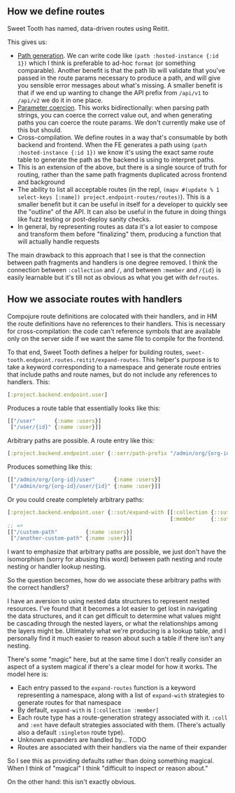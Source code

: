 ## How we define routes

Sweet Tooth has named, data-driven routes using Reitit.

This gives us:

* [Path generation](https://github.com/metosin/reitit#quick-start). We
  can write code like `(path :hosted-instance {:id 1})` which I think
  is preferable to ad-hoc `format` (or something comparable). Another
  benefit is that the path lib will validate that you've passed in the
  route params necessary to produce a path, and will give you sensible
  error messages about what's missing. A smaller benefit is that if we
  end up wanting to change the API prefix from `/api/v1` to `/api/v2`
  we do it in one place.
* [Parameter
  coercion](https://github.com/metosin/reitit#ring-example). This
  works bidirectionally: when parsing path strings, you can coerce the
  correct value out, and when generating paths you can coerce the
  route params. We don't currently make use of this but should.
* Cross-compilation. We define routes in a way that's consumable by
  both backend and frontend. When the FE generates a path using `(path
  :hosted-instance {:id 1})` we know it's using the exact same route
  table to generate the path as the backend is using to interpret
  paths.
* This is an extension of the above, but there is a single source of
  truth for routing, rather than the same path fragments duplicated
  across frontend and background
* The ability to list all acceptable routes (in the repl, `(mapv
  #(update % 1 select-keys [:name]) project.endpoint-routes/routes)`).
  This is a smaller benefit but it can be useful in itself for a
  developer to quickly see the "outline" of the API. It can also be
  useful in the future in doing things like fuzz testing or
  post-deploy sanity checks.
* In general, by representing routes as data it's a lot easier to
  compose and transform them before "finalizing" them, producing a
  function that will actually handle requests

The main drawback to this approach that I see is that the connection
between path fragments and handlers is one degree removed. I think the
connection between `:collection` and `/`, and between `:member` and
`/{id}` is easily learnable but it's till not as obvious as what you
get with `defroutes`.

## How we associate routes with handlers

Compojure route definitions are colocated with their handlers, and in
HM the route definitions have no references to their handlers. This is
necessary for cross-compilation: the code can't reference symbols that
are available only on the server side if we want the same file to
compile for the frontend.

To that end, Sweet Tooth defines a helper for building routes,
`sweet-tooth.endpoint.routes.reitit/expand-routes`. This helper's
purpose is to take a keyword corresponding to a namespace and generate
route entries that include paths and route names, but do not include
any references to handlers. This:

```clojure
[:project.backend.endpoint.user]
```

Produces a route table that essentially looks like this:

```clojure
[["/user"      {:name :users}]
 ["/user/{id}" {:name :user}]]
```

Arbitrary paths are possible. A route entry like this:

```clojure
[:project.backend.endpoint.user {::serr/path-prefix "/admin/org/{org-id}"}]
```

Produces something like this:

```clojure
[["/admin/org/{org-id}/user"      {:name :users}]
 ["/admin/org/{org-id}/user/{id}" {:name :user}]]
```

Or you could create completely arbitrary paths:

```clojure
[:project.backend.endpoint.user {::sut/expand-with [[:collection {::sut/full-path "/custom-path"}]
                                                    [:member     {::sut/full-path "/another-custom-path"}]]}]
;; =>
[["/custom-path"         {:name :users}]
 ["/another-custom-path" {:name :user}]]
```

I want to emphasize that arbitrary paths are possible, we just don't
have the isomorphism (sorry for abusing this word) between path
nesting and route nesting or handler lookup nesting.

So the question becomes, how do we associate these arbitrary paths
with the correct handlers?

I have an aversion to using nested data structures to represent nested
resources. I've found that it becomes a lot easier to get lost in
navigating the data structures, and it can get difficult to determine
what values might be cascading through the nested layers, or what the
relationships among the layers might be. Ultimately what we're
producing is a lookup table, and I personally find it much easier to
reason about such a table if there isn't any nesting.

There's some "magic" here, but at the same time I don't really
consider an aspect of a system magical if there's a clear model for
how it works. The model here is:

* Each entry passed to the `expand-routes` function is a keyword
  representing a namespace, along with a list of `expand-with`
  strategies to generate routes for that namespace
* By default, `expand-with` is `[:collection :member]`
* Each route type has a route-generation strategy associated with
  it. `:coll` and `:ent` have default strategies associated with
  them. (There's actually also a default `:singleton` route type).
* Unknown expanders are handled by... TODO
* Routes are associated with their handlers via the name of their expander

So I see this as providing defaults rather than doing something
magical. When I think of "magical" I think "difficult to inspect or
reason about."

On the other hand: this isn't exactly obvious.
